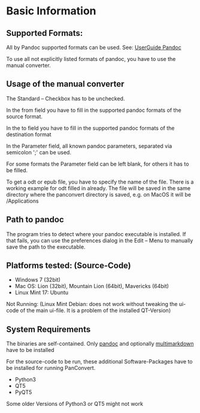 # Basic Information
## Supported Formats:

All by Pandoc supported formats can be used. See: [UserGuide
Pandoc](http://johnmacfarlane.net/pandoc/README.html)

To use all not explicitly listed formats of pandoc, you have to use the
manual converter.

## Usage of the manual converter 

The Standard – Checkbox has to be unchecked.

In the from field you have to fill in the supported pandoc formats of
the source format.

In the to field you have to fill in the supported pandoc formats of the
destination format

In the Parameter field, all known pandoc parameters, separated via semicolon ';' can be used.

For some formats the Parameter field can be left blank, for others it
has to be filled. 

To get a odt or epub file, you have to specify the name of the file. There is a working
example for odt filled in already. The file will be saved in the same directory where the panconvert directory is saved, e.g. on MacOS it will be /Applications



## Path to pandoc

The program tries to detect where your pandoc executable is installed.
If that fails, you can use the preferences dialog in the Edit – Menu to
manually save the path to the executable.

## Platforms tested: (Source-Code)

*  Windows 7 (32bit)
*  Mac OS: Lion (32bit), Mountain Lion (64bit), Mavericks (64bit)
*  Linux Mint 17: Ubuntu

Not Running: (Linux Mint Debian: does not work without tweaking the
ui-code of the main ui-file. It is a problem of the installed
QT-Version)

## System Requirements 

The binaries are self-contained. Only [pandoc](http://johnmacfarlane.net/pandoc/installing.html) and optionally [multimarkdown](http://fletcherpenney.net/multimarkdown/download/) have to be installed

For the source-code to be run, these additional Software-Packages have to be installed for running
PanConvert.

*  Python3
*  QT5
*  PyQT5


Some older Versions of Python3 or QT5 might not work